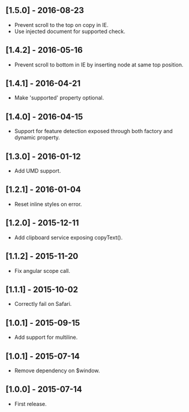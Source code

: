 ## [1.5.0] - 2016-08-23
- Prevent scroll to the top on copy in IE.
- Use injected document for supported check.

## [1.4.2] - 2016-05-16
- Prevent scroll to bottom in IE by inserting node at same top position.

## [1.4.1] - 2016-04-21
- Make 'supported' property optional.

## [1.4.0] - 2016-04-15
- Support for feature detection exposed through both factory and dynamic property.

## [1.3.0] - 2016-01-12
- Add UMD support.

## [1.2.1] - 2016-01-04
- Reset inline styles on error.

## [1.2.0] - 2015-12-11
- Add clipboard service exposing copyText().

## [1.1.2] - 2015-11-20
- Fix angular scope call.

## [1.1.1] - 2015-10-02
- Correctly fail on Safari.

## [1.0.1] - 2015-09-15
- Add support for multiline.

## [1.0.1] - 2015-07-14
- Remove dependency on $window.

## [1.0.0] - 2015-07-14
- First release.
